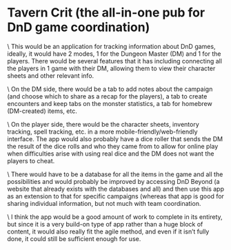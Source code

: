 # Tavern Crit (the all-in-one pub for DnD game coordination)
  
\	This would be an application for tracking information about DnD games, ideally, it would have 2 modes, 1 for the Dungeon Master (DM) and 1 for the players. There would be several features that it has including connecting all the players in 1 game with their DM, allowing them to view their character sheets and other relevant info.
  
\	On the DM side, there would be a tab to add notes about the campaign (and choose which to share as a recap for the players), a tab to create encounters and keep tabs on the monster statistics, a tab for homebrew (DM-created) items, etc.
  
\	On the player side, there would be the character sheets, inventory tracking, spell tracking, etc. in a more mobile-friendly/web-friendly interface. The app would also probably have a dice roller that sends the DM the result of the dice rolls and who they came from to allow for online play when difficulties arise with using real dice and the DM does not want the players to cheat.

\	There would have to be a database for all the items in the game and all the possibilities and would probably be improved by accessing DnD Beyond (a website that already exists with the databases and all) and then use this app as an extension to that for specific campaigns (whereas that app is good for sharing individual information, but not much with team coordination.
	
\	I think the app would be a good amount of work to complete in its entirety, but since it is a very build-on type of app rather than a huge block of content, it would also really fit the agile method, and even if it isn’t fully done, it could still be sufficient enough for use.

